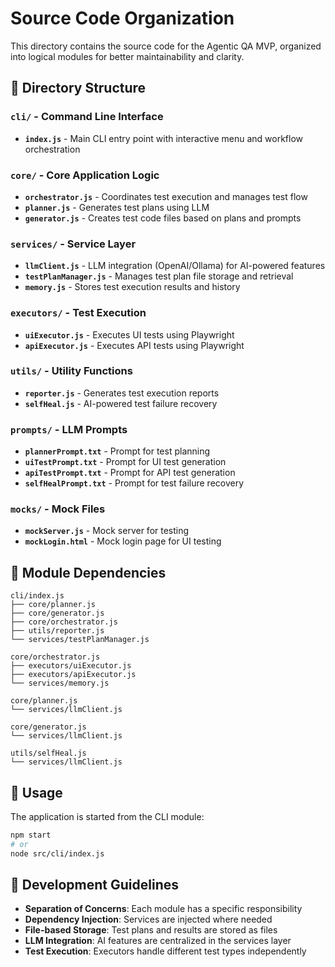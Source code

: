 # Source Code Organization

This directory contains the source code for the Agentic QA MVP, organized into logical modules for better maintainability and clarity.

## 📁 Directory Structure

### `cli/` - Command Line Interface
- **`index.js`** - Main CLI entry point with interactive menu and workflow orchestration

### `core/` - Core Application Logic
- **`orchestrator.js`** - Coordinates test execution and manages test flow
- **`planner.js`** - Generates test plans using LLM
- **`generator.js`** - Creates test code files based on plans and prompts

### `services/` - Service Layer
- **`llmClient.js`** - LLM integration (OpenAI/Ollama) for AI-powered features
- **`testPlanManager.js`** - Manages test plan file storage and retrieval
- **`memory.js`** - Stores test execution results and history

### `executors/` - Test Execution
- **`uiExecutor.js`** - Executes UI tests using Playwright
- **`apiExecutor.js`** - Executes API tests using Playwright

### `utils/` - Utility Functions
- **`reporter.js`** - Generates test execution reports
- **`selfHeal.js`** - AI-powered test failure recovery

### `prompts/` - LLM Prompts
- **`plannerPrompt.txt`** - Prompt for test planning
- **`uiTestPrompt.txt`** - Prompt for UI test generation
- **`apiTestPrompt.txt`** - Prompt for API test generation
- **`selfHealPrompt.txt`** - Prompt for test failure recovery

### `mocks/` - Mock Files
- **`mockServer.js`** - Mock server for testing
- **`mockLogin.html`** - Mock login page for UI testing

## 🔄 Module Dependencies

```
cli/index.js
├── core/planner.js
├── core/generator.js
├── core/orchestrator.js
├── utils/reporter.js
└── services/testPlanManager.js

core/orchestrator.js
├── executors/uiExecutor.js
├── executors/apiExecutor.js
└── services/memory.js

core/planner.js
└── services/llmClient.js

core/generator.js
└── services/llmClient.js

utils/selfHeal.js
└── services/llmClient.js
```

## 🚀 Usage

The application is started from the CLI module:

```bash
npm start
# or
node src/cli/index.js
```

## 📝 Development Guidelines

- **Separation of Concerns**: Each module has a specific responsibility
- **Dependency Injection**: Services are injected where needed
- **File-based Storage**: Test plans and results are stored as files
- **LLM Integration**: AI features are centralized in the services layer
- **Test Execution**: Executors handle different test types independently

